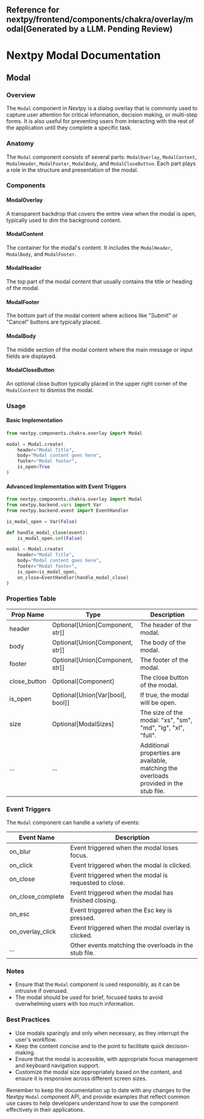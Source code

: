 ##  Reference for nextpy/frontend/components/chakra/overlay/modal(Generated by a LLM. Pending Review)

# Nextpy Modal Documentation

## Modal

### Overview
The `Modal` component in Nextpy is a dialog overlay that is commonly used to capture user attention for critical information, decision making, or multi-step forms. It is also useful for preventing users from interacting with the rest of the application until they complete a specific task.

### Anatomy
The `Modal` component consists of several parts: `ModalOverlay`, `ModalContent`, `ModalHeader`, `ModalFooter`, `ModalBody`, and `ModalCloseButton`. Each part plays a role in the structure and presentation of the modal.

### Components

#### ModalOverlay
A transparent backdrop that covers the entire view when the modal is open, typically used to dim the background content.

#### ModalContent
The container for the modal's content. It includes the `ModalHeader`, `ModalBody`, and `ModalFooter`.

#### ModalHeader
The top part of the modal content that usually contains the title or heading of the modal.

#### ModalFooter
The bottom part of the modal content where actions like "Submit" or "Cancel" buttons are typically placed.

#### ModalBody
The middle section of the modal content where the main message or input fields are displayed.

#### ModalCloseButton
An optional close button typically placed in the upper right corner of the `ModalContent` to dismiss the modal.

### Usage

#### Basic Implementation
```python
from nextpy.components.chakra.overlay import Modal

modal = Modal.create(
    header="Modal Title",
    body="Modal content goes here",
    footer="Modal footer",
    is_open=True
)
```

#### Advanced Implementation with Event Triggers
```python
from nextpy.components.chakra.overlay import Modal
from nextpy.backend.vars import Var
from nextpy.backend.event import EventHandler

is_modal_open = Var(False)

def handle_modal_close(event):
    is_modal_open.set(False)

modal = Modal.create(
    header="Modal Title",
    body="Modal content goes here",
    footer="Modal footer",
    is_open=is_modal_open,
    on_close=EventHandler(handle_modal_close)
)
```

### Properties Table

| Prop Name                 | Type                                                | Description                                                                                     |
|---------------------------|-----------------------------------------------------|-------------------------------------------------------------------------------------------------|
| header                    | Optional[Union[Component, str]]                     | The header of the modal.                                                                        |
| body                      | Optional[Union[Component, str]]                     | The body of the modal.                                                                          |
| footer                    | Optional[Union[Component, str]]                     | The footer of the modal.                                                                        |
| close_button              | Optional[Component]                                 | The close button of the modal.                                                                  |
| is_open                   | Optional[Union[Var[bool], bool]]                    | If true, the modal will be open.                                                                |
| size                      | Optional[ModalSizes]                                | The size of the modal: "xs", "sm", "md", "lg", "xl", "full".                                    |
| ...                       | ...                                                 | Additional properties are available, matching the overloads provided in the stub file.           |

### Event Triggers

The `Modal` component can handle a variety of events:

| Event Name           | Description                                      |
|----------------------|--------------------------------------------------|
| on_blur              | Event triggered when the modal loses focus.      |
| on_click             | Event triggered when the modal is clicked.       |
| on_close             | Event triggered when the modal is requested to close. |
| on_close_complete    | Event triggered when the modal has finished closing. |
| on_esc               | Event triggered when the Esc key is pressed.     |
| on_overlay_click     | Event triggered when the modal overlay is clicked. |
| ...                  | Other events matching the overloads in the stub file. |

### Notes

- Ensure that the `Modal` component is used responsibly, as it can be intrusive if overused.
- The modal should be used for brief, focused tasks to avoid overwhelming users with too much information.

### Best Practices

- Use modals sparingly and only when necessary, as they interrupt the user's workflow.
- Keep the content concise and to the point to facilitate quick decision-making.
- Ensure that the modal is accessible, with appropriate focus management and keyboard navigation support.
- Customize the modal size appropriately based on the content, and ensure it is responsive across different screen sizes.

Remember to keep the documentation up to date with any changes to the Nextpy `Modal` component API, and provide examples that reflect common use cases to help developers understand how to use the component effectively in their applications.
